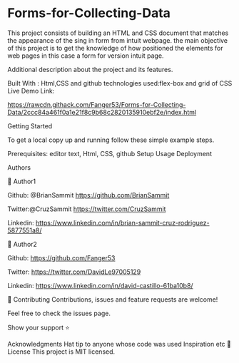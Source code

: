 # Forms-for-Collecting-Data
This project consists of building an HTML and CSS document that matches the appearance of the sing in form from  intuit webpage. the main objective of this project is to get the knowledge of how positioned the elements for web pages in this case a form for version intuit page.

Additional description about the project and its features.

Built With : Html,CSS and github technologies used:flex-box and grid of CSS Live Demo Link:

https://rawcdn.githack.com/Fanger53/Forms-for-Collecting-Data/2ccc84a461f0a1e21f8c9b68c2820135910ebf2e/index.html

Getting Started

To get a local copy up and running follow these simple example steps.

Prerequisites: editor text, Html, CSS, github Setup Usage Deployment

Authors

👤 Author1

Github: @BrianSammit https://github.com/BrianSammit

Twitter:@CruzSammit https://twitter.com/CruzSammit

Linkedin: https://www.linkedin.com/in/brian-sammit-cruz-rodriguez-5877551a8/

👤 Author2

Github: https://github.com/Fanger53

Twitter: https://twitter.com/DavidLe97005129

Linkedin: https://www.linkedin.com/in/david-castillo-61ba10b8/

🤝 Contributing Contributions, issues and feature requests are welcome!

Feel free to check the issues page.

Show your support ⭐️

Acknowledgments Hat tip to anyone whose code was used Inspiration etc 📝 License This project is MIT licensed.

